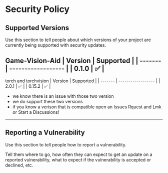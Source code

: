 # Security Policy

## Supported Versions

Use this section to tell people about which versions of your project are
currently being supported with security updates.

Game-Vision-Aid
| Version | Supported          |
| ------- | ------------------ |
| 0.1.0   | :white_check_mark: |
---------------------------------


torch and torchvision
| Version | Supported          |
| ------- | ------------------ |
| 2.0.1   | :white_check_mark: |
| 0.15.2  | :white_check_mark: |

- we know there is an issue with those two version
- we do support these two versions
- if you know a verison that is compatible open an Issues Rquest and Lmk or Start a Discussions!
---------------------------------


## Reporting a Vulnerability

Use this section to tell people how to report a vulnerability.

Tell them where to go, how often they can expect to get an update on a
reported vulnerability, what to expect if the vulnerability is accepted or
declined, etc.
